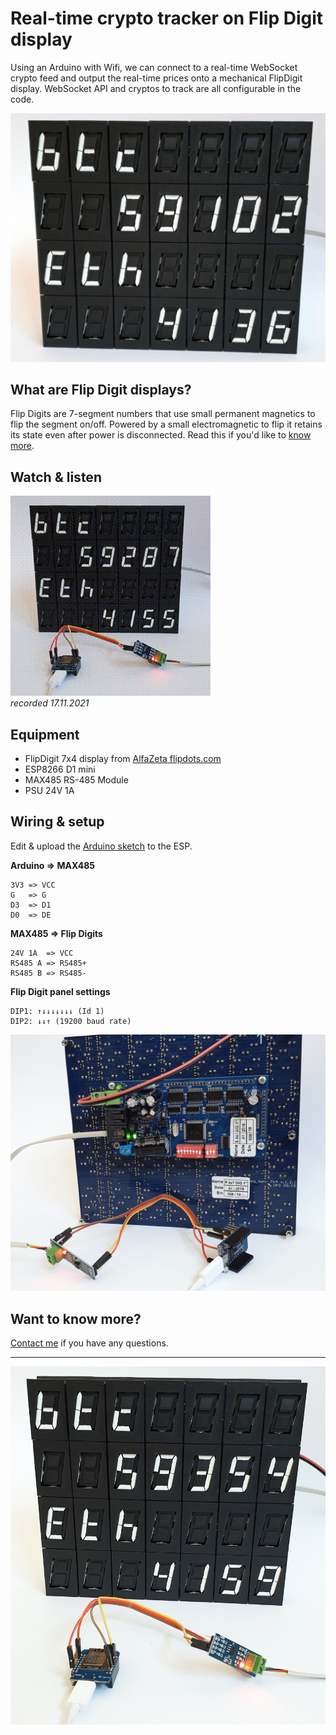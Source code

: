 # Real-time crypto tracker on Flip Digit display

Using an Arduino with Wifi, we can connect to a real-time WebSocket crypto feed and output the real-time prices onto a mechanical FlipDigit display. WebSocket API and cryptos to track are all configurable in the code.

![Realtime Flip Digit crypto tracker](imgs/FlipDigitTracker.png)

## What are Flip Digit displays?
Flip Digits are 7-segment numbers that use small permanent magnetics to flip the segment on/off. Powered by a small electromagnetic to flip it retains its state even after power is disconnected. Read this if you'd like to [know more](https://flipdots.com/en/electromagnetic-flip-disc-technology-how-it-works/).

## Watch & listen
[![Video of FlipDigit tracker](imgs/FlipDigitTracker.gif)](https://twitter.com/motus_art/status/1461004092424310790)  
*recorded 17.11.2021*

## Equipment
- FlipDigit 7x4 display from [AlfaZeta flipdots.com](https://flipdots.com/)
- ESP8266 D1 mini
- MAX485 RS-485 Module
- PSU 24V 1A

## Wiring & setup
Edit & upload the [Arduino sketch](./FlipDigitTracker/FlipDigitTracker.ino) to the ESP. 

**Arduino => MAX485**
```
3V3 => VCC
G   => G
D3  => D1
D0  => DE
```

**MAX485 => Flip Digits**
```
24V 1A  => VCC  
RS485 A => RS485+
RS485 B => RS485-
```

**Flip Digit panel settings**
```
DIP1: ↑↓↓↓↓↓↓↓ (Id 1)
DIP2: ↓↓↑ (19200 baud rate)
```

![Realtime Flip Digit crypto tracker](imgs/build.png)

## Want to know more?
[Contact me](https://linktr.ee/motus_art) if you have any questions.

---

![Realtime Flip Digit crypto tracker](imgs/setup.png)
